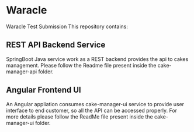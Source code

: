 # Waracle
Waracle Test Submission
This repository contains:

## REST API Backend Service
SpringBoot Java service work as a REST backend provides the api to cakes management. Please follow the Readme file present inside the cake-manager-api folder.


## Angular Frontend UI
An Angular appliation consumes cake-manager-ui service to provide user interface to end customer, so all the API can be accessed properly. For more details please follow the ReadMe file present inside the cake-manager-ui folder.
